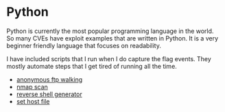 # Python

Python is currently the most popular programming language in the world. So many CVEs have exploit examples that are written in Python. It is a very beginner friendly language that focuses on readability.

I have included scripts that I run when I do capture the flag events. They mostly automate steps that I get tired of running all the time.

- [anonymous ftp walking](python/anonymous_ftp.py)
- [nmap scan](python/nmap_scan.py)
- [reverse shell generator](python/reverse_shells.py)
- [set host file](python/host_file.py)
